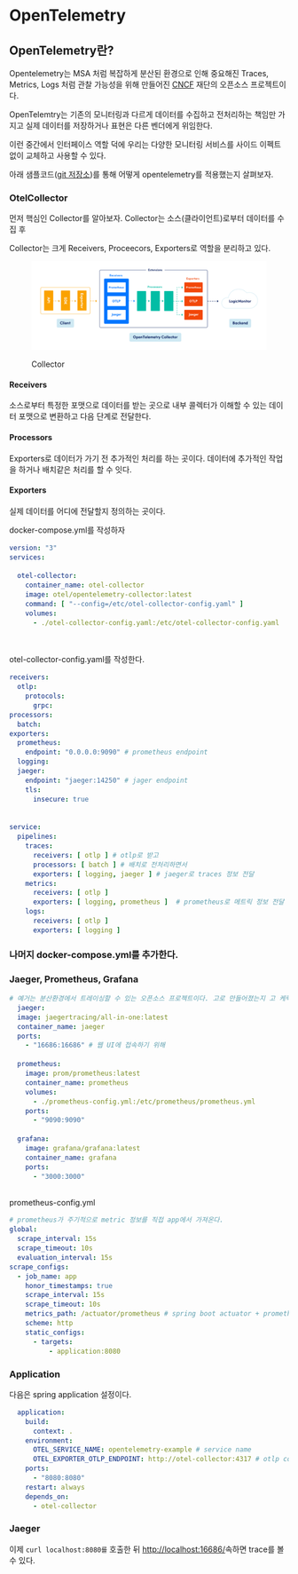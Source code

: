 # OpenTelemetry

## OpenTelemetry란?

Opentelemetry는 MSA 처럼 복잡하게 분산된 환경으로 인해 중요해진 Traces, Metrics, Logs 처럼 관찰 가능성을 위해 만들어진 [CNCF](https://www.cncf.io/) 재단의 오픈소스 프로젝트이다.

OpenTelemtry는 기존의 모니터링과 다르게 데이터를 수집하고 전처리하는 책임만 가지고 실제 데이터를 저장하거나 표현은 다른 벤더에게 위임한다.

이런 중간에서 인터페이스 역할 덕에 우리는 다양한 모니터링 서비스를 사이드 이펙트 없이 교체하고 사용할 수 있다.

아래 샘플코드([git 저장소](https://github.com/spandios/opentelemetry-example))를 통해 어떻게 opentelemetry를 적용했는지 살펴보자.





### OtelCollector&#x20;

먼저 핵심인 Collector를 알아보자. Collector는 소스(클라이언트)로부터 데이터를 수집 후&#x20;

Collector는 크게 Receivers, Proceecors, Exporters로 역할을 분리하고 있다.

<figure><img src="../../.gitbook/assets/028_OTELGraphic_v1-01-2048x772.png" alt=""><figcaption><p>Collector</p></figcaption></figure>

#### Receivers

소스로부터 특정한 포맷으로 데이터를 받는 곳으로 내부 콜렉터가 이해할 수 있는 데이터 포맷으로 변환하고 다음 단계로 전달한다.

#### Processors <a href="#h-processors" id="h-processors"></a>

Exporters로 데이터가 가기 전 추가적인 처리를 하는 곳이다. 데이터에 추가적인 작업을 하거나 배치같은 처리를 할 수 잇다.

#### Exporters <a href="#h-exporters" id="h-exporters"></a>

실제 데이터를 어디에 전달할지 정의하는 곳이다.&#x20;



docker-compose.yml를 작성하자

```yaml
version: "3"
services:

  otel-collector:
    container_name: otel-collector
    image: otel/opentelemetry-collector:latest
    command: [ "--config=/etc/otel-collector-config.yaml" ]
    volumes:
      - ./otel-collector-config.yaml:/etc/otel-collector-config.yaml




```

otel-collector-config.yaml를 작성한다.

```yaml
receivers:
  otlp:
    protocols:
      grpc:
processors:
  batch:
exporters:
  prometheus:
    endpoint: "0.0.0.0:9090" # prometheus endpoint
  logging:
  jaeger:
    endpoint: "jaeger:14250" # jager endpoint
    tls:
      insecure: true


service:
  pipelines:
    traces:
      receivers: [ otlp ] # otlp로 받고 
      processors: [ batch ] # 배치로 전처리하면서 
      exporters: [ logging, jaeger ] # jaeger로 traces 정보 전달
    metrics:
      receivers: [ otlp ]
      exporters: [ logging, prometheus ]  # prometheus로 메트릭 정보 전달
    logs:
      receivers: [ otlp ]
      exporters: [ logging ] 

```



### 나머지 docker-compose.yml를 추가한다.&#x20;

### Jaeger, Prometheus, Grafana

```yaml
# 예거는 분산환경에서 트레이싱할 수 있는 오픈소스 프로젝트이다. 고로 만들어졌는지 고 케릭터가 있다. 
  jaeger: 
  image: jaegertracing/all-in-one:latest
  container_name: jaeger
  ports:
    - "16686:16686" # 웹 UI에 접속하기 위해

  prometheus:
    image: prom/prometheus:latest
    container_name: prometheus
    volumes:
      - ./prometheus-config.yml:/etc/prometheus/prometheus.yml
    ports:
      - "9090:9090"

  grafana:
    image: grafana/grafana:latest
    container_name: grafana
    ports:
      - "3000:3000"
      
```

prometheus-config.yml

```yaml
# prometheus가 주기적으로 metric 정보를 직접 app에서 가져온다.
global:
  scrape_interval: 15s
  scrape_timeout: 10s
  evaluation_interval: 15s
scrape_configs:
  - job_name: app
    honor_timestamps: true
    scrape_interval: 15s
    scrape_timeout: 10s
    metrics_path: /actuator/prometheus # spring boot actuator + prometheus
    scheme: http
    static_configs:
      - targets:
          - application:8080
```



### Application

다음은 spring application 설정이다.

```yaml
  application:
    build:
      context: .
    environment:
      OTEL_SERVICE_NAME: opentelemetry-example # service name 
      OTEL_EXPORTER_OTLP_ENDPOINT: http://otel-collector:4317 # otlp collector 주소 설정
    ports:
      - "8080:8080"
    restart: always
    depends_on:
      - otel-collector
```



### Jaeger

이제 `curl localhost:8080를` 호출한 뒤 [http://localhost:16686/](http://localhost:16686/)속하면 trace를 볼 수 있다.&#x20;

<figure><img src="../../.gitbook/assets/스크린샷 2023-08-03 오전 1.15.00.png" alt=""><figcaption></figcaption></figure>

